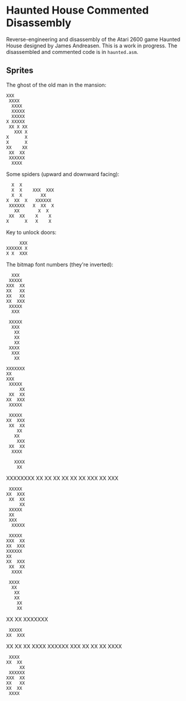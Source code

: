 # Haunted House Commented Disassembly

Reverse-engineering and disassembly of the Atari 2600 game Haunted House designed by James Andreasen. This is a work in progress. The disassembled and commented code is in `haunted.asm`.

## Sprites

The ghost of the old man in the mansion:


    XXX
     XXXX
      XXXX
      XXXXX
      XXXXX
    X XXXXX
     XX X XX
       XXX X
    X      X
    X      X
    XX    XX
     XX  XX
     XXXXXX
      XXXX


Some spiders (upward and downward facing):


      X  X
      X  X    XXX  XXX
      X  X       XX
    X  XX  X   XXXXXX
     XXXXXX   X  XX  X
       XX       X  X
     XX  XX    X    X
    X      X   X    X


Key to unlock doors:


         XXX
    XXXXXX X
    X X  XXX



The bitmap font numbers (they're inverted):

      XXX
     XXXXX
    XXX  XX
    XX   XX
    XX   XX
    XX  XXX
     XXXXX
      XXX
    
     XXXXX
      XXX
       XX
       XX
       XX
     XXXX
      XXX
       XX
    
    XXXXXXX
    XX
    XXX
     XXXXX
         XX
     XX  XX
    XX  XXX
     XXXXX
    
     XXXXX
    XX  XXX
     XX  XX
        XX
       XX
        XXX
     XX  XX
      XXXX
    
       XXXX
        XX
   XXXXXXXX
   XX   XX
    XX  XX
    XX  XX
   XXX  XX
        XXX
    
     XXXXX
    XX  XXX
     XX  XX
         XX
     XXXXX
     XX
     XXX
      XXXXX
    
     XXXXX
    XXX  XX
    XX  XXX
    XXXXXX
    XX
    XX  XXX
     XX  XX
      XXXX
    
     XXXX
      XX
       XX
       XX
        XX
        XX
   XX    XX
    XXXXXXX
    
     XXXXX
    XX  XXX
   XX    XX
   XX  XXXX
    XXXXXX
    XXX  XX
    XX  XX
     XXXX
    
     XXXX
    XX  XX
         XX
     XXXXXX
    XXX  XX
    XX   XX
    XX  XX
     XXXX


